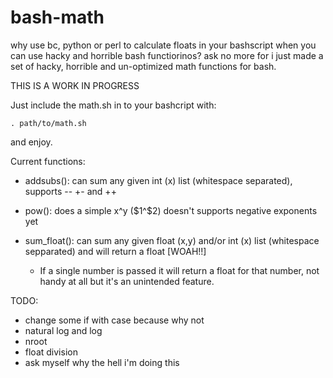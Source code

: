 # bash-math
why use bc, python or perl to calculate floats in your bashscript when you can use hacky and horrible bash functiorinos? ask no more for i just made a set of hacky, horrible and un-optimized math functions for bash.

THIS IS A WORK IN PROGRESS

Just include the math.sh in to your bashcript with: 

```bashscript
. path/to/math.sh
```

and enjoy.

Current functions:

* addsubs(): can sum any given int (x) list (whitespace separated), supports -- +- and ++ 

* pow(): does a simple x^y ($1^$2) doesn't supports negative exponents yet

* sum_float(): can sum any given float (x,y) and/or int (x) list (whitespace sepparated) and will return a float [WOAH!!]
  * If a single number is passed it will return a float for that number, not handy at all but it's an unintended feature.


TODO:

* change some if with case because why not
* natural log and log
* nroot
* float division
* ask myself why the hell i'm doing this
